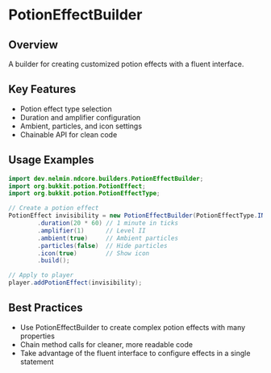 # PotionEffectBuilder

## Overview

A builder for creating customized potion effects with a fluent interface.

## Key Features

- Potion effect type selection
- Duration and amplifier configuration
- Ambient, particles, and icon settings
- Chainable API for clean code

## Usage Examples

```java
import dev.nelmin.ndcore.builders.PotionEffectBuilder;
import org.bukkit.potion.PotionEffect;
import org.bukkit.potion.PotionEffectType;

// Create a potion effect
PotionEffect invisibility = new PotionEffectBuilder(PotionEffectType.INVISIBILITY)
        .duration(20 * 60) // 1 minute in ticks
        .amplifier(1)      // Level II
        .ambient(true)     // Ambient particles
        .particles(false)  // Hide particles
        .icon(true)        // Show icon
        .build();

// Apply to player
player.addPotionEffect(invisibility);
```

## Best Practices

- Use PotionEffectBuilder to create complex potion effects with many properties
- Chain method calls for cleaner, more readable code
- Take advantage of the fluent interface to configure effects in a single statement